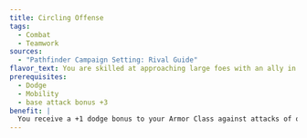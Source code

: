 ```yaml
---
title: Circling Offense
tags:
  - Combat
  - Teamwork
sources:
  - "Pathfinder Campaign Setting: Rival Guide"
flavor_text: You are skilled at approaching large foes with an ally in a way that makes it difficult for your foes to find an advantage against you or your ally.
prerequisites:
  - Dodge
  - Mobility
  - base attack bonus +3
benefit: |
  You receive a +1 dodge bonus to your Armor Class against attacks of opportunity provoked by moving through a creature's reach, provided the creature is of a larger size category than you and provided at least one other ally with Circling Offense is within the creature's reach. If a creature that you're receiving this dodge bonus against attacks you and misses with the attack, it provokes attacks of opportunity from any of your allies who possess Circling Offense.
---
```

